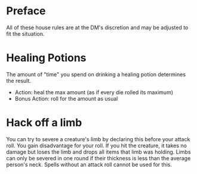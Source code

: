 # Preface

All of these house rules are at the DM's discretion and may be adjusted to fit the situation.

# Healing Potions

The amount of "time" you spend on drinking a healing potion determines the result.

- Action: heal the max amount (as if every die rolled its maximum)
- Bonus Action: roll for the amount as usual

# Hack off a limb

You can try to severe a creature's limb by declaring this before your attack roll.
You gain disadvantage for your roll. If you hit the creature, it takes no damage but loses the limb and drops all items that limb was holding.
Limbs can only be severed in one round if their thickness is less than the average person's neck.
Spells without an attack roll cannot be used for this.


